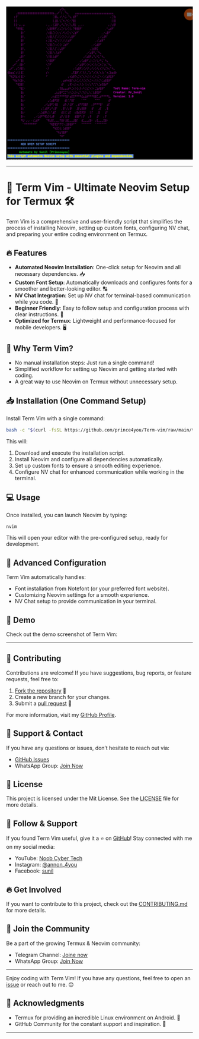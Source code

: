 ![Term Vim Setup](https://github.com/prince4you/Term-vim/blob/main/Picsart_25-03-16_14-14-21-034.jpg)

---

# 🚀 Term Vim - Ultimate Neovim Setup for Termux 🛠️

Term Vim is a comprehensive and user-friendly script that simplifies the process of installing Neovim, setting up custom fonts, configuring NV chat, and preparing your entire coding environment on Termux.

## 🔥 Features

- **Automated Neovim Installation**: One-click setup for Neovim and all necessary dependencies. 📥
- **Custom Font Setup**: Automatically downloads and configures fonts for a smoother and better-looking editor. 🔠
- **NV Chat Integration**: Set up NV chat for terminal-based communication while you code. 💬
- **Beginner Friendly**: Easy to follow setup and configuration process with clear instructions. 📝
- **Optimized for Termux**: Lightweight and performance-focused for mobile developers. 🖥️

## 🌟 Why Term Vim?

- No manual installation steps: Just run a single command!
- Simplified workflow for setting up Neovim and getting started with coding.
- A great way to use Neovim on Termux without unnecessary setup.

## 📥 Installation (One Command Setup)

Install Term Vim with a single command:

```bash
bash -c "$(curl -fsSL https://github.com/prince4you/Term-vim/raw/main/term-vim.sh)"
```

This will:

1. Download and execute the installation script.
2. Install Neovim and configure all dependencies automatically.
3. Set up custom fonts to ensure a smooth editing experience.
4. Configure NV chat for enhanced communication while working in the terminal.

## 💻 Usage

Once installed, you can launch Neovim by typing:

```bash
nvim
```

This will open your editor with the pre-configured setup, ready for development.

## 🔧 Advanced Configuration

Term Vim automatically handles:

- Font installation from Notefont (or your preferred font website).
- Customizing Neovim settings for a smooth experience.
- NV Chat setup to provide communication in your terminal.

## 📸 Demo

Check out the demo screenshot of Term Vim:

---

## 🤝 Contributing

Contributions are welcome! If you have suggestions, bug reports, or feature requests, feel free to:

1. [Fork the repository](https://github.com/prince4you/Term-vim/fork) 🍴
2. Create a new branch for your changes.
3. Submit a [pull request](https://github.com/prince4you/Term-vim/pulls) 🚀

For more information, visit my [GitHub Profile](https://github.com/prince4you).

## 💬 Support & Contact

If you have any questions or issues, don’t hesitate to reach out via:

- [GitHub Issues](https://github.com/prince4you/Term-vim/issues)
- WhatsApp Group: [Join Now](https://chat.whatsapp.com/DQHA1MZ46RYGlyIIOPZR2T
)

## 📜 License

This project is licensed under the Mit License. See the [LICENSE](https://github.com/prince4you/Term-vim/blob/main/LICENSE) file for more details.

## 💖 Follow & Support

If you found Term Vim useful, give it a ⭐️ on [GitHub](https://github.com/prince4you/Term-vim)!
Stay connected with me on my social media:

- YouTube: [Noob Cyber Tech](https://youtube.com/@noobcybertech2024?si=FR-uzfQ1KJesHWuR)
- Instagram: [@annon_4you](https://www.instagram.com/annon_4you)
- Facebook: [sunil](https://www.facebook.com)

## 🔥 Get Involved

If you want to contribute to this project, check out the [CONTRIBUTING.md](https://github.com/prince4you/Term-vim/blob/main/CONTRIBUTING.md) for more details.

## 🎯 Join the Community

Be a part of the growing Termux & Neovim community:

- Telegram Channel: [Joine now](https://t.me/Annon4you)
- WhatsApp Group: [Join Now](https://chat.whatsapp.com/DQHA1MZ46RYGlyIIOPZR2T )

---

Enjoy coding with Term Vim!
If you have any questions, feel free to open an [issue](https://github.com/prince4you/Term-vim/issues) or reach out to me. 😊

## 📝 Acknowledgments

- Termux for providing an incredible Linux environment on Android. 🐧
- GitHub Community for the constant support and inspiration. 👥

---

```
